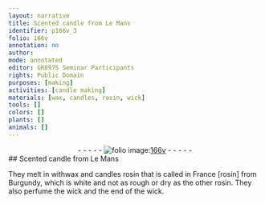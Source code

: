 ```yaml
---
layout: narrative
title: Scented candle from Le Mans
identifier: p166v_3
folio: 166v
annotation: no
author:
mode: annotated
editor: GR8975 Seminar Participants
rights: Public Domain
purposes: [making]
activities: [candle making]
materials: [wax, candles, rosin, wick]
tools: []
colors: []
plants: []
animals: []
---
```


 <div class="folio" align="center">- - - - - <a href="http://gallica.bnf.fr/ark:/12148/btv1b10500001g/f338.image" target="_blank"><img src="https://cu-mkp.github.io/GR8975-edition/assets/photo-icon.png" alt="folio image: " style="display:inline-block; margin-bottom:-3px;"/>166v</a> - - - - - </div> 
## Scented candle from Le Mans

 
<span class="activity">They melt in with<span class="material">wax</span> and <span class="material">candles</span> <span class="material">rosin</span> that is called in <span class="name">France</span> [rosin] from <span class="name">Burgundy</span>, which is white and not as rough or dry as the other <span class="material">rosin</span>. They also perfume the <span class="material">wick</span> and the end of the wick.</span>
 